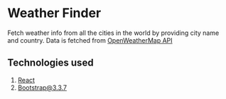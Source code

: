 # Weather Finder

Fetch weather info from all the cities in the world by providing city name and country. Data is fetched from [ OpenWeatherMap API](https://openweathermap.org/current "API")

## Technologies used
1. [React](https://reactjs.org "ReactJS")
2. [Bootstrap@3.3.7](http://blog.getbootstrap.com/2016/07/25/bootstrap-3-3-7-released/ "Bootstrap Stable Version")